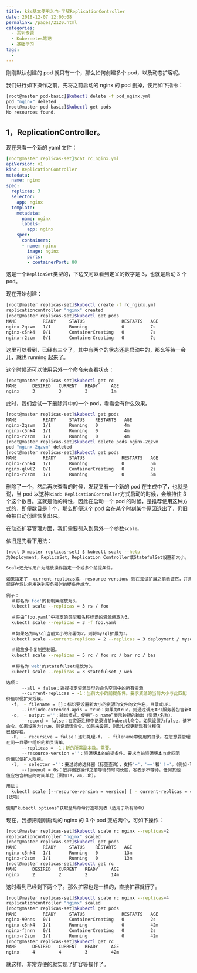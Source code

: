 ```yaml
---
title: k8s基本使用入门-了解ReplicationController
date: 2018-12-07 12:00:08
permalink: /pages/2120.html
categories:
  - 系列专题
  - Kubernetes笔记
  - 基础学习
tags:
  - 
---
```


刚刚默认创建的 pod 就只有一个，那么如何创建多个 pod，以及动态扩容呢。



我们进行如下操作之前，先将之前启动的 nginx 的 pod 删掉，使用如下指令：



```sh
[root@master pod-basic]$kubectl delete -f pod_nginx.yml
pod "nginx" deleted
[root@master pod-basic]$kubectl get pods
No resources found.
```



## 1，ReplicationController。



现在来看一个新的 yaml 文件：



```yaml
[root@master replicas-set]$cat rc_nginx.yml
apiVersion: v1
kind: ReplicationController
metadata:
  name: nginx
spec:
  replicas: 3
  selector:
    app: nginx
  template:
    metadata:
      name: nginx
      labels:
        app: nginx
    spec:
      containers:
      - name: nginx
        image: nginx
        ports:
        - containerPort: 80
```



这是一个`ReplicaSet`类型的，下边又可以看到定义的数字是 3，也就是启动 3 个 pod。



现在开始创建：



```sh
[root@master replicas-set]$kubectl create -f rc_nginx.yml
replicationcontroller "nginx" created
[root@master replicas-set]$kubectl get pods
NAME          READY     STATUS              RESTARTS   AGE
nginx-2qzvm   1/1       Running             0          7s
nginx-c5nk4   0/1       ContainerCreating   0          7s
nginx-r2zcm   0/1       ContainerCreating   0          7s
```



这里可以看到，已经有三个了，其中有两个的状态还是启动中的，那么等待一会儿，就也 running 起来了。



这个时候还可以使用另外一个命令来查看状态：



```sh
[root@master replicas-set]$kubectl get rc
NAME      DESIRED   CURRENT   READY     AGE
nginx     3         3         3         1m
```



此时，我们尝试一下删除其中的一个 pod，看看会有什么效果。



```sh
[root@master replicas-set]$kubectl get pods
NAME          READY     STATUS    RESTARTS   AGE
nginx-2qzvm   1/1       Running   0          4m
nginx-c5nk4   1/1       Running   0          4m
nginx-r2zcm   1/1       Running   0          4m
[root@master replicas-set]$kubectl delete pods nginx-2qzvm
pod "nginx-2qzvm" deleted
[root@master replicas-set]$kubectl get pods
NAME          READY     STATUS              RESTARTS   AGE
nginx-c5nk4   1/1       Running             0          5m
nginx-qlwl2   0/1       ContainerCreating   0          2s
nginx-r2zcm   1/1       Running             0          5m
```



删除了一个，然后再次查看的时候，发现又有一个新的 pod 在生成中了，也就是说，当 pod 以这种`kind: ReplicationController`方式启动的时候，会维持住 3 个这个数目。这就是他的特性，因此在启动一个 pod 的时候，是推荐使用这种方式的，即便数目是 1 个，那么即便这个 pod 会在某个时刻某个原因退出了，仍旧会被自动创建恢复出来。



在动态扩容管理方面，我们需要引入到另外一个参数`scale。`



依旧是先看下用法：



```sh
[root @ master replicas-set] $ kubectl scale --help
为Deployment，ReplicaSet，Replication Controller或StatefulSet设置新大小。
 
Scale还允许用户为缩放操作指定一个或多个前提条件。
 
如果指定了--current-replicas或--resource-version，则在尝试扩展之前验证它，并且它是
保证在将比例发送到服务器时前提条件成立。
 
例子：
  ＃将名为'foo'的复制集缩放为3。
  kubectl scale --replicas = 3 rs / foo
 
  ＃将由“foo.yaml”中指定的类型和名称标识的资源缩放为3。
  kubectl scale --replicas = 3 -f foo.yaml
 
  ＃如果名为mysql当前大小的部署为2，则将mysql扩展为3。
  kubectl scale --current-replicas = 2 --replicas = 3 deployment / mysql
 
  ＃缩放多个复制控制器。
  kubectl scale --replicas = 5 rc / foo rc / bar rc / baz
 
  ＃将名为'web'的statefulset缩放为3。
  kubectl scale --replicas = 3 statefulset / web
 
选项：
      --all = false：选择指定资源类型的命名空间中的所有资源
      --current-replicas = -1：当前大小的前提条件。要求资源的当前大小与此匹配
价值以便扩大规模。
  -f， - filename = []：标识要设置新大小的资源的文件的文件名，目录或URL
      --include-extended-apis = true：如果为true，则通过调用API服务器包含新API的定义。 [默认为true]
  -o， - output =''：输出模式。使用“-o name”表示较短的输出（资源/名称）。
      --record = false：在资源注释中记录当前kubectl命令。如果设置为false，请不要记录
命令。如果设置为true，则记录该命令。如果未设置，则默认仅更新现有注释值
已经存在。
  -R， - recursive = false：递归处理-f， - filename中使用的目录。在您想要管理时很有用
在同一目录中组织的相关清单。
      --replicas = -1：新的所需副本数。需要。
      --resource-version =''：资源版本的前提条件。要求当前资源版本与此匹配
价值以便扩大规模。
  -l， - selector =''：要过滤的选择器（标签查询），支持'='，'=='和'！='。（例如-l key1 = value1，key2 = value2）
      --timeout = 0s：放弃缩放操作之前等待的时间长度，零表示不等待。任何其他
值应包含相应的时间单位（例如1s，2m，3h）。
 
用法：
  kubectl scale [--resource-version = version] [ - current-replicas = count] --replicas = COUNT（-f FILENAME | TYPE NAME）
[选项]
 
使用“kubectl options”获取全局命令行选项列表（适用于所有命令）
```



现在，我想把刚刚启动的 nginx 的 3 个 pod 变成两个，可如下操作：



```sh
[root@master replicas-set]$kubectl scale rc nginx --replicas=2
replicationcontroller "nginx" scaled
[root@master replicas-set]$kubectl get pods
NAME          READY     STATUS    RESTARTS   AGE
nginx-c5nk4   1/1       Running   0          13m
nginx-r2zcm   1/1       Running   0          13m
[root@master replicas-set]$kubectl get rc
NAME      DESIRED   CURRENT   READY     AGE
nginx     2         2         2         14m
```



这时看到已经剩下两个了。那么扩容也是一样的，直接扩容就行了。



```sh
[root@master replicas-set]$kubectl scale rc nginx --replicas=4
replicationcontroller "nginx" scaled
[root@master replicas-set]$kubectl get pods
NAME          READY     STATUS              RESTARTS   AGE
nginx-99nns   0/1       ContainerCreating   0          2s
nginx-c5nk4   1/1       Running             0          42m
nginx-fjnrn   0/1       ContainerCreating   0          2s
nginx-r2zcm   1/1       Running             0          42m
[root@master replicas-set]$kubectl get rc
NAME      DESIRED   CURRENT   READY     AGE
nginx     4         4         3         42m
```



就这样，非常方便的就实现了扩容等操作了。
